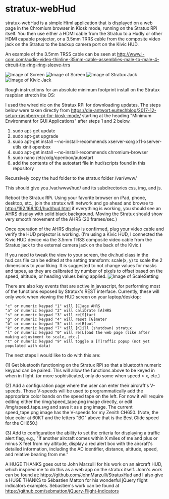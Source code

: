 # stratux-webHud

stratux-webHud is a simple Html application that is displayed on a web page in the Chromium browser in Kiosk mode, running on the Stratux RPi itself.  You then use either a HDMI cable from the Stratux to a Hudly or other HDMI capable projector, or a 3.5mm TRRS cable from the composite video jack on the Stratux to the backup camera port on the Kivic HUD.   

An example of the 3.5mm  TRSS cable can be seen at http://www.l-com.com/audio-video-thinline-35mm-cable-assemblies-male-to-male-4-circuit-tip-ring-ring-sleeve-trrs


![Image of Screen](https://github.com/N129BZ/stratux-webHud/blob/master/bankScreenshot.png)
![Image of Screen](https://github.com/N129BZ/stratux-webHud/blob/master/BGScreenshot.png)
![Image of Stratux Jack](https://github.com/N129BZ/stratux-webHud/blob/master/PluggedIntoRPi.jpg)
![Image of Kivic Jack](https://github.com/N129BZ/stratux-webHud/blob/master/PluggedIntoKivic.jpg)

Rough instructions for an absolute minimum footprint install on the Stratux raspbian stretch lite OS:

I used the wired nic on the Stratux RPi for downloading updates. The steps below were taken directly from https://die-antwort.eu/techblog/2017-12-setup-raspberry-pi-for-kiosk-mode/  starting at the heading "Minimum Environment for GUI Applications" after steps 1 and 2 below.

   1. sudo apt-get update
   2. sudo apt-get upgrade
   3. sudo apt-get install --no-install-recommends xserver-xorg x11-xserver-utils xinit openbox
   4. sudo apt-get install --no-install-recommends chromium-browser
   5. sudo nano /etc/xdg/openbox/autostart
   6. add the contents of the autostart file in hud/scripts found in this repository
 
Recursively copy the hud folder to the stratux folder /var/www/
 
This should give you /var/www/hud/ and its subdirectories css, img, and js.
 
Reboot the Stratux RPi.  Using your favorite browser on iPad, phone, desktop, etc., join the stratux wifi network and go ahead and browse to http://192.168.10.1/hud/hud.html if everything is working, you should see an AHRS display with solid black background. Moving the Stratux should show very smooth movement of the AHRS (20 frames/sec.)
 
Once operation of the AHRS display is confirmed, plug your video cable and verify the HUD projector is working. (I'm using a Kivic HUD, I connected the Kivic HUD device via the 3.5mm TRSS composite video cable from the Stratux jack to the external camera jack on the back of the Kivic.)

If you need to tweak the view to your screen, the div.hud class in the hud.css file can be edited at the setting transform: scale(x, y)
to scale the 2 dimensions to your liking. It is suggested to not change values for masks and tapes, as they are calibrated by number of pixels to offset based on the speed, altitude, or heading values being applied.
![Image of ScaleSetting](https://github.com/N129BZ/stratux-webHud/blob/master/scalesetting.png)

There are also key events that are active in javascript, for performing most of the functions exposed by Stratux's REST interface. Currently, these will only work when viewing the HUD screen on your laptop/desktop:

    "c" or numeric keypad "1" will [C]age AHRS
    "a" or numeric keypad "2" will calibrate [A]HRS
    "s" or numeric keypad "3" will re[S]tart
    "g" or numeric keypad "4" will reset [G]meter
    "b" or numeric keypad "5" will re[B]oot"
    "k" or numeric keypad "7" will [K]ill (shutdown) stratux
    "l" or numeric keypad "0" will re[L]oad the web page (like after making adjustment to scale, etc.)
    "t" or numeric keypad "9" will toggle a [T]raffic popup (not yet populated with data)  
        
The next steps I would like to do with this are:

(1) Get bluetooth functioning on the Stratux RPi so that a bluetooth numeric keypad can be paired. This will allow the functions above to be keyed in when in flight. (or more sophisticated, only do some when speed > x, etc.) 

(2) Add a configuration page where the user can enter their aircraft's V-speeds. Those V-speeds will be used to programmatically add the appropriate color bands on the speed tape on the left.  For now it will require editing either the /img/speed_tape.png image directly, or edit /img/speed_tape.svg and save it as a png image. The current speed_tape.png image has the V-speeds for my Zenith CH650. (Note, the blue color at 60KT and the letters "BG" above that is the Best Glide speed for the CH650.)

(3) Add to configuration the ability to set the criteria for displaying a traffic alert flag, e.g., "If another aircraft comes within X miles of me and plus or minus X feet from my altitude, display a red alert box with the aircraft's detailed information, including the AC identifier, distance, altitude, speed, and relative bearing from me."  

A HUGE THANKS goes out to John Marzulli for his work on an aircraft HUD, which inspired me to do this as a web app on the stratux itself. John's work can be found at: https://github.com/JohnMarzulli/StratuxHud and I also give a HUGE THANKS to Sébastien Matton for his wonderful jQuery flight indicators examples. Sébastien's work can be found at https://github.com/sebmatton/jQuery-Flight-Indicators
